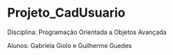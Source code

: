 # Projeto_CadUsuario

Disciplina: Programação Orientada a Objetos Avançada

Alunos: Gabriela Giolo e Guilherme Guedes
